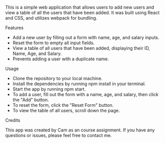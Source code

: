 This is a simple web application that allows users to add new users and view a table of all the users that have been added. It was built using React and CSS, and utilizes webpack for bundling.

Features
- Add a new user by filling out a form with name, age, and salary inputs.
- Reset the form to empty all input fields.
- View a table of all users that have been added, displaying their ID, Name, Age, and Salary.
- Prevents adding a user with a duplicate name.


Usage
- Clone the repository to your local machine.
- Install the dependencies by running npm install in your terminal.
- Start the app by running npm start.
- To add a user, fill out the form with a name, age, and salary, then click the "Add" button.
- To reset the form, click the "Reset Form" button.
- To view the table of all users, scroll down the page.


Credits

This app was created by Cam as an course assignment. If you have any questions or issues, please feel free to contact me.
